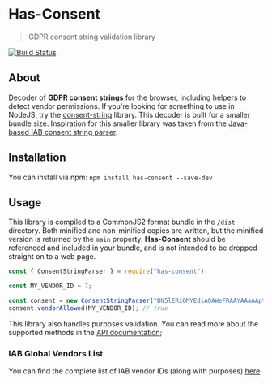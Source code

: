 # Has-Consent
> GDPR consent string validation library

[![Build Status](https://travis-ci.org/Kiosked/has-consent.svg?branch=master)](https://travis-ci.org/Kiosked/has-consent)

## About
Decoder of **GDPR consent strings** for the browser, including helpers to detect vendor permissions. If you're looking for something to use in NodeJS, try the [consent-string](https://github.com/InteractiveAdvertisingBureau/Consent-String-SDK-JS) library. This decoder is built for a smaller bundle size. Inspiration for this smaller library was taken from the [Java-based IAB consent string parser](https://github.com/triplelift/IAB-Consent-String-Parser).

## Installation
You can install via npm: `npm install has-consent --save-dev`

## Usage
This library is compiled to a CommonJS2 format bundle in the `/dist` directory. Both minified and non-minified copies are written, but the minified version is returned by the `main` property. **Has-Consent** should be referenced and included in your bundle, and is not intended to be dropped straight on to a web page.

```javascript
const { ConsentStringParser } = require("has-consent");

const MY_VENDOR_ID = 7;

const consent = new ConsentStringParser("BN5lERiOMYEdiAOAWeFRAAYAAaAAptQ");
consent.vendorAllowed(MY_VENDOR_ID); // true
```

This library also handles purposes validation. You can read more about the supported methods in the [API documentation](API.md);

### IAB Global Vendors List
You can find the complete list of IAB vendor IDs (along with purposes) [here](https://vendorlist.consensu.org/vendorlist.json).
